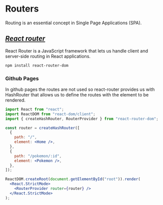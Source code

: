 # Routers

Routing is an essential concept in Single Page Applications (SPA).

## _[React router](/react/routers/react-router.jsx)_

React Router is a JavaScript framework that lets us handle client and server-side routing in React applications.

```bash
npm install react-router-dom
```

### Github Pages

In github pages the routes are not used so react-router provides us with HashRouter that allows us to define the routes with the element to be rendered.

```jsx
import React from "react";
import ReactDOM from "react-dom/client";
import { createHashRouter, RouterProvider } from "react-router-dom";

const router = createHashRouter([
  {
    path: "/",
    element: <Home />,
  },
  {
    path: "/pokemon/:id",
    element: <Pokemon />,
  },
]);

ReactDOM.createRoot(document.getElementById("root")).render(
  <React.StrictMode>
    <RouterProvider router={router} />
  </React.StrictMode>
);
```
